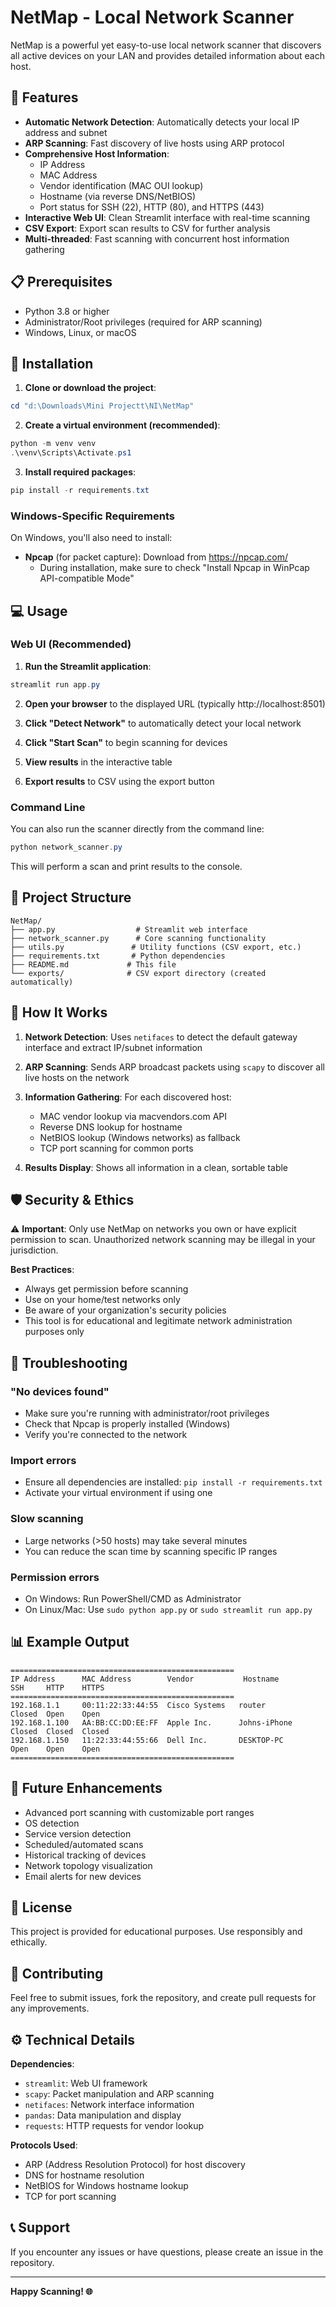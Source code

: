 # NetMap - Local Network Scanner

NetMap is a powerful yet easy-to-use local network scanner that discovers all active devices on your LAN and provides detailed information about each host.

## 🌟 Features

- **Automatic Network Detection**: Automatically detects your local IP address and subnet
- **ARP Scanning**: Fast discovery of live hosts using ARP protocol
- **Comprehensive Host Information**:
  - IP Address
  - MAC Address
  - Vendor identification (MAC OUI lookup)
  - Hostname (via reverse DNS/NetBIOS)
  - Port status for SSH (22), HTTP (80), and HTTPS (443)
- **Interactive Web UI**: Clean Streamlit interface with real-time scanning
- **CSV Export**: Export scan results to CSV for further analysis
- **Multi-threaded**: Fast scanning with concurrent host information gathering

## 📋 Prerequisites

- Python 3.8 or higher
- Administrator/Root privileges (required for ARP scanning)
- Windows, Linux, or macOS

## 🚀 Installation

1. **Clone or download the project**:
```powershell
cd "d:\Downloads\Mini Projectt\NI\NetMap"
```

2. **Create a virtual environment (recommended)**:
```powershell
python -m venv venv
.\venv\Scripts\Activate.ps1
```

3. **Install required packages**:
```powershell
pip install -r requirements.txt
```

### Windows-Specific Requirements

On Windows, you'll also need to install:
- **Npcap** (for packet capture): Download from https://npcap.com/
  - During installation, make sure to check "Install Npcap in WinPcap API-compatible Mode"

## 💻 Usage

### Web UI (Recommended)

1. **Run the Streamlit application**:
```powershell
streamlit run app.py
```

2. **Open your browser** to the displayed URL (typically http://localhost:8501)

3. **Click "Detect Network"** to automatically detect your local network

4. **Click "Start Scan"** to begin scanning for devices

5. **View results** in the interactive table

6. **Export results** to CSV using the export button

### Command Line

You can also run the scanner directly from the command line:

```powershell
python network_scanner.py
```

This will perform a scan and print results to the console.

## 📁 Project Structure

```
NetMap/
├── app.py                  # Streamlit web interface
├── network_scanner.py      # Core scanning functionality
├── utils.py               # Utility functions (CSV export, etc.)
├── requirements.txt       # Python dependencies
├── README.md             # This file
└── exports/              # CSV export directory (created automatically)
```

## 🔧 How It Works

1. **Network Detection**: Uses `netifaces` to detect the default gateway interface and extract IP/subnet information

2. **ARP Scanning**: Sends ARP broadcast packets using `scapy` to discover all live hosts on the network

3. **Information Gathering**: For each discovered host:
   - MAC vendor lookup via macvendors.com API
   - Reverse DNS lookup for hostname
   - NetBIOS lookup (Windows networks) as fallback
   - TCP port scanning for common ports

4. **Results Display**: Shows all information in a clean, sortable table

## 🛡️ Security & Ethics

⚠️ **Important**: Only use NetMap on networks you own or have explicit permission to scan. Unauthorized network scanning may be illegal in your jurisdiction.

**Best Practices**:
- Always get permission before scanning
- Use on your home/test networks only
- Be aware of your organization's security policies
- This tool is for educational and legitimate network administration purposes only

## 🐛 Troubleshooting

### "No devices found"
- Make sure you're running with administrator/root privileges
- Check that Npcap is properly installed (Windows)
- Verify you're connected to the network

### Import errors
- Ensure all dependencies are installed: `pip install -r requirements.txt`
- Activate your virtual environment if using one

### Slow scanning
- Large networks (>50 hosts) may take several minutes
- You can reduce the scan time by scanning specific IP ranges

### Permission errors
- On Windows: Run PowerShell/CMD as Administrator
- On Linux/Mac: Use `sudo python app.py` or `sudo streamlit run app.py`

## 📊 Example Output

```
==================================================
IP Address      MAC Address        Vendor           Hostname        SSH     HTTP    HTTPS
==================================================
192.168.1.1     00:11:22:33:44:55  Cisco Systems   router          Closed  Open    Open
192.168.1.100   AA:BB:CC:DD:EE:FF  Apple Inc.      Johns-iPhone    Closed  Closed  Closed
192.168.1.150   11:22:33:44:55:66  Dell Inc.       DESKTOP-PC      Open    Open    Open
==================================================
```

## 🔄 Future Enhancements

- Advanced port scanning with customizable port ranges
- OS detection
- Service version detection
- Scheduled/automated scans
- Historical tracking of devices
- Network topology visualization
- Email alerts for new devices

## 📝 License

This project is provided for educational purposes. Use responsibly and ethically.

## 🤝 Contributing

Feel free to submit issues, fork the repository, and create pull requests for any improvements.

## ⚙️ Technical Details

**Dependencies**:
- `streamlit`: Web UI framework
- `scapy`: Packet manipulation and ARP scanning
- `netifaces`: Network interface information
- `pandas`: Data manipulation and display
- `requests`: HTTP requests for vendor lookup

**Protocols Used**:
- ARP (Address Resolution Protocol) for host discovery
- DNS for hostname resolution
- NetBIOS for Windows hostname lookup
- TCP for port scanning

## 📞 Support

If you encounter any issues or have questions, please create an issue in the repository.

---

**Happy Scanning! 🌐**
